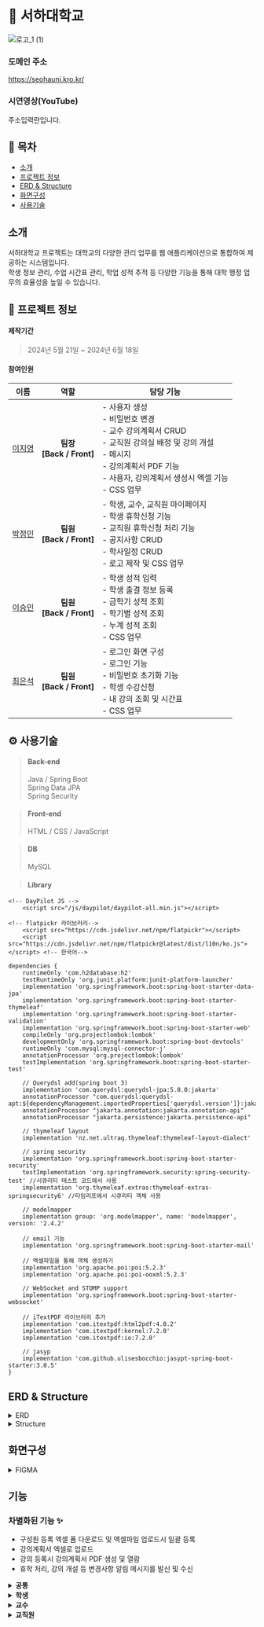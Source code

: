 # 🏫 서하대학교
![로고_1 (1)](https://github.com/jylee102/seoha_univ/assets/101354244/8f47f149-3409-47ae-9568-cc8e0e0318ee)

### 도메인 주소
https://seohauni.kro.kr/

### 시연영상(YouTube)
주소입력란입니다.

## 📑 목차 
- [소개](#소개)
- [프로젝트 정보](#프로젝트-정보)
- [ERD & Structure](#erd--structure)
- [화면구성](#화면구성)
- [사용기술](#사용기술)

## 소개
서하대학교 프로젝트는 대학교의 다양한 관리 업무를 웹 애플리케이션으로 통합하여 제공하는 시스템입니다.
<br>
학생 정보 관리, 수업 시간표 관리, 학업 성적 추적 등 다양한 기능을 통해 대학 행정 업무의 효율성을 높일 수 있습니다.

## 🔎 프로젝트 정보
#### 제작기간
> 2024년 5월 21일 ~ 2024년 6월 18일

#### 참여인원
| 이름   |      역할     |  담당 기능     |
|:--------:|:-----------------:|------------|
| [이지영](https://github.com/jylee102) | **팀장** <br> **[Back / Front]** | - 사용자 생성 <br> - 비밀번호 변경 <br> - 교수 강의계획서 CRUD <br> - 교직원 강의실 배정 및 강의 개설 <br> - 메시지 <br> - 강의계획서 PDF 기능 <br> - 사용자, 강의계획서 생성시 엑셀 기능 <br> - CSS 업무 |
| [박정민](https://github.com/parkjeongmin1)  | **팀원** <br> **[Back / Front]** | - 학생, 교수, 교직원 마이페이지 <br> - 학생 휴학신청 기능 <br> - 교직원 휴학신청 처리 기능 <br> - 공지사항 CRUD <br> - 학사일정 CRUD <br> - 로고 제작 및 CSS 업무 | 
| [이승민](https://github.com/sm9940)  | **팀원** <br> **[Back / Front]** | - 학생 성적 입력 <br> - 학생 출결 정보 등록 <br> - 금학기 성적 조회 <br> - 학기별 성적 조회 <br> - 누계 성적 조회 <br> - CSS 업무 |
| [최은석](https://github.com/volkinuna) | **팀원** <br> **[Back / Front]** | - 로그인 화면 구성 <br> - 로그인 기능 <br> - 비밀번호 초기화 기능 <br> - 학생 수강신청 <br> - 내 강의 조회 및 시간표 <br> - CSS 업무 |

## ⚙ 사용기술
> #### Back-end 
> Java / Spring Boot <br> Spring Data JPA <br> Spring Security
 
> #### Front-end
> HTML / CSS / JavaScript

> #### DB
> MySQL

> #### Library
```
<!-- DayPilot JS -->
    <script src="/js/daypilot/daypilot-all.min.js"></script>
```
```
<!-- flatpickr 라이브러리-->
    <script src="https://cdn.jsdelivr.net/npm/flatpickr"></script>
    <script src="https://cdn.jsdelivr.net/npm/flatpickr@latest/dist/l10n/ko.js"></script> <!-- 한국어-->
```
```
dependencies {
	runtimeOnly 'com.h2database:h2'
	testRuntimeOnly 'org.junit.platform:junit-platform-launcher'
	implementation 'org.springframework.boot:spring-boot-starter-data-jpa'
	implementation 'org.springframework.boot:spring-boot-starter-thymeleaf'
	implementation 'org.springframework.boot:spring-boot-starter-validation'
	implementation 'org.springframework.boot:spring-boot-starter-web'
	compileOnly 'org.projectlombok:lombok'
	developmentOnly 'org.springframework.boot:spring-boot-devtools'
	runtimeOnly 'com.mysql:mysql-connector-j'
	annotationProcessor 'org.projectlombok:lombok'
	testImplementation 'org.springframework.boot:spring-boot-starter-test'

	// Querydsl add(spring boot 3)
	implementation 'com.querydsl:querydsl-jpa:5.0.0:jakarta'
	annotationProcessor "com.querydsl:querydsl-apt:${dependencyManagement.importedProperties['querydsl.version']}:jakarta"
	annotationProcessor "jakarta.annotation:jakarta.annotation-api"
	annotationProcessor "jakarta.persistence:jakarta.persistence-api"

	// thymeleaf layout
	implementation 'nz.net.ultraq.thymeleaf:thymeleaf-layout-dialect'

	// spring security
	implementation 'org.springframework.boot:spring-boot-starter-security'
	testImplementation 'org.springframework.security:spring-security-test' //시큐리티 테스트 코드에서 사용
	implementation 'org.thymeleaf.extras:thymeleaf-extras-springsecurity6' //타임리프에서 시큐리티 객체 사용

	// modelmapper
	implementation group: 'org.modelmapper', name: 'modelmapper', version: '2.4.2'

	// email 기능
    implementation 'org.springframework.boot:spring-boot-starter-mail'

	// 엑셀파일을 통해 객체 생성하기
	implementation 'org.apache.poi:poi:5.2.3'
	implementation 'org.apache.poi:poi-ooxml:5.2.3'

	// WebSocket and STOMP support
	implementation 'org.springframework.boot:spring-boot-starter-websocket'

	// iTextPDF 라이브러리 추가
	implementation 'com.itextpdf:html2pdf:4.0.2'
	implementation 'com.itextpdf:kernel:7.2.0'
	implementation 'com.itextpdf:io:7.2.0'

	// jasyp
	implementation 'com.github.ulisesbocchio:jasypt-spring-boot-starter:3.0.5'
}
``` 

## ERD & Structure

<details>
  <summary>ERD</summary>
  
  자세한 내용은 [ERD](https://www.erdcloud.com/d/ZqPhoyxMsndkxBeMJ) 링크를 참고하세요.
</details>

<details>
  <summary>Structure</summary> 
  
  ![Structure](https://github.com/jylee102/seoha_univ/assets/101354244/6a30a3ec-7628-4416-848e-67ee6945e7af)
</details>

## 화면구성 

<details>
  <summary>FIGMA</summary>
  
  자세한 내용은 [FIGMA](https://www.figma.com/design/ReFlk7qdJ02ze86EnuuGIk/Untitled?node-id=0-1&t=Gs8N523LbywdK1Av-1) 링크를 참고하세요.
</details>

## 기능
### 차별화된 기능 ✨
- 구성원 등록 엑셀 폼 다운로드 및 엑셀파일 업로드시 일괄 등록
- 강의계획서 엑셀로 업로드
- 강의 등록시 강의계획서 PDF 생성 및 열람
- 휴학 처리, 강의 개설 등 변경사항 알림 메시지를 발신 및 수신

<details>
  <summary>
    <b>공통</b>
  </summary>
<br>
  
**로그인**
- 비밀번호 초기화
- 아이디 저장
<br>

**개인정보**
- 마이페이지 정보 조회
- 마이페이지 정보 수정
- 비밀번호 변경
<br>

**공지사항 및 학사일정**
- 공지사항 조회
- 학사일정 조회
<br>

**메시지**
- 메시지 조회
</details>

<details>
  <summary><b>학생</b></summary>
 <br>
  
**휴학**
- 휴학 신청
- 휴학 내역 조회
<br>

**수강신청**
- 수강신청
- 수강신청 내역 조회
- 강의 시간표 조회
<br>

**성적 조회**
- 금학기 성적 조회
- 학기별 성적 조회
- 누계 성적

</details>

<details>
  <summary><b>교수</b></summary>
<br>
  
**강의**
- 강의 계획서 등록
- 내 강의 조회
- 강의별 학생리스트 조회
<br>
  
**출결 관리**
- 출결 관리
<br>

**학생 성적 등록**
- 성적 기입 및 수정

</details>

<details>
<summary><b>교직원</b></summary>
<br>
  
**등록 관리**
- 사용자(학생, 교수, 교직원) 계정 생성
- 구성원 명단 조회
- 강의 개설
- 휴학내역 처리
<br>
  
**학사 관리**
- 공지사항 관리
- 학사일정 관리
  
</details>



